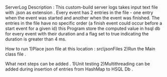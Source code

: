 ServerLog Description : 
 This custom-build server logs takes input text file with .json as extension  . Every event has 2 entries in the file - one
entry when the event was started and another when the event was finished. The entries in the file have no specific
order (a finish event could occur before a start event for a given id)  this Program store the computed value  in hsql db for every event with their duration and a flag set to true indicating the duration is greater than 4 ms.

How to run 
1)Place json file at this location : src\jsonFiles
2)Run the Main class file .

What next steps can be added .
1)Unit testing 
2)Multithreading can be added during insertion of entries from HashMap to HSQL Db .